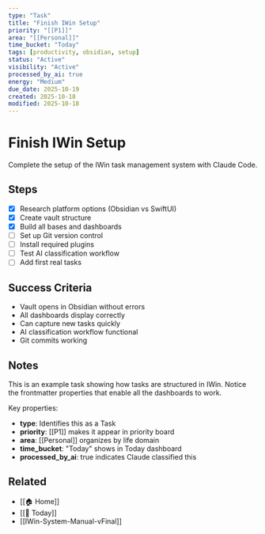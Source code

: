 ```yaml
---
type: "Task"
title: "Finish IWin Setup"
priority: "[[P1]]"
area: "[[Personal]]"
time_bucket: "Today"
tags: [productivity, obsidian, setup]
status: "Active"
visibility: "Active"
processed_by_ai: true
energy: "Medium"
due_date: 2025-10-19
created: 2025-10-18
modified: 2025-10-18
---
```


# Finish IWin Setup

Complete the setup of the IWin task management system with Claude Code.

## Steps
- [x] Research platform options (Obsidian vs SwiftUI)
- [x] Create vault structure
- [x] Build all bases and dashboards
- [ ] Set up Git version control
- [ ] Install required plugins
- [ ] Test AI classification workflow
- [ ] Add first real tasks

## Success Criteria
- Vault opens in Obsidian without errors
- All dashboards display correctly
- Can capture new tasks quickly
- AI classification workflow functional
- Git commits working

## Notes
This is an example task showing how tasks are structured in IWin. Notice the frontmatter properties that enable all the dashboards to work.

Key properties:
- **type**: Identifies this as a Task
- **priority**: [[P1]] makes it appear in priority board
- **area**: [[Personal]] organizes by life domain
- **time_bucket**: "Today" shows in Today dashboard
- **processed_by_ai**: true indicates Claude classified this

## Related
- [[🏠 Home]]
- [[📅 Today]]
- [[IWin-System-Manual-vFinal]]
